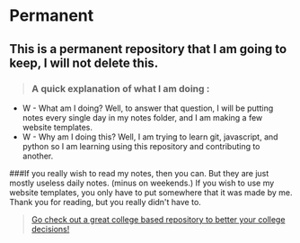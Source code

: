 # Permanent
## This is a permanent repository that I am going to keep, I will not delete this.

>### A quick explanation of what I am doing :
* W - What am I doing? Well, to answer that question, I will be putting notes every single day in my notes folder, and I am making a few website templates.
* W - Why am I doing this? Well, I am trying to learn git, javascript, and python so I am learning using this repository and contributing to another.

###If you really wish to read my notes, then you can. But they are just mostly useless daily notes. (minus on weekends.) If you wish to use my website templates, you only have to put somewhere that it was made by me. Thank you for reading, but you really didn't have to.

>[Go check out a great college based repository to better your college decisions!](https://github.com/jun3rd/college)
